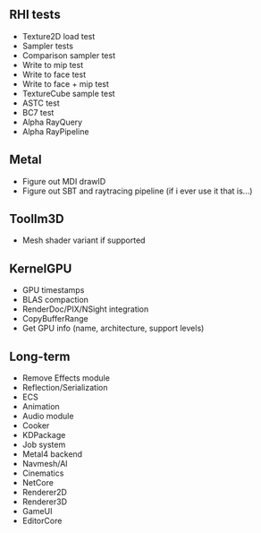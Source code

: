 ## RHI tests
- Texture2D load test
- Sampler tests
- Comparison sampler test
- Write to mip test
- Write to face test
- Write to face + mip test
- TextureCube sample test
- ASTC test
- BC7 test
- Alpha RayQuery
- Alpha RayPipeline

## Metal
- Figure out MDI drawID
- Figure out SBT and raytracing pipeline (if i ever use it that is...)

## ToolIm3D
- Mesh shader variant if supported

## KernelGPU
- GPU timestamps
- BLAS compaction
- RenderDoc/PIX/NSight integration
- CopyBufferRange
- Get GPU info (name, architecture, support levels)

## Long-term
- Remove Effects module
- Reflection/Serialization
- ECS
- Animation
- Audio module
- Cooker
- KDPackage
- Job system
- Metal4 backend
- Navmesh/AI
- Cinematics
- NetCore
- Renderer2D
- Renderer3D
- GameUI
- EditorCore

